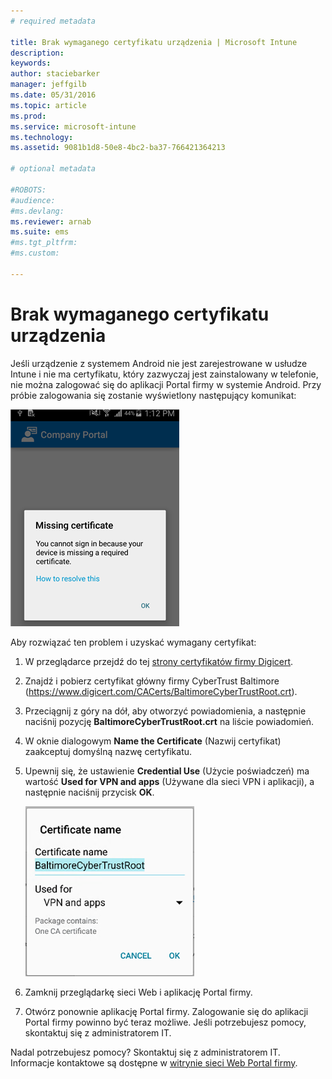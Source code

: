 ```yaml
---
# required metadata

title: Brak wymaganego certyfikatu urządzenia | Microsoft Intune
description:
keywords:
author: staciebarker
manager: jeffgilb
ms.date: 05/31/2016
ms.topic: article
ms.prod:
ms.service: microsoft-intune
ms.technology:
ms.assetid: 9081b1d8-50e8-4bc2-ba37-766421364213

# optional metadata

#ROBOTS:
#audience:
#ms.devlang:
ms.reviewer: arnab
ms.suite: ems
#ms.tgt_pltfrm:
#ms.custom:

---
```



# Brak wymaganego certyfikatu urządzenia
Jeśli urządzenie z systemem Android nie jest zarejestrowane w usłudze Intune i nie ma certyfikatu, który zazwyczaj jest zainstalowany w telefonie, nie można zalogować się do aplikacji Portal firmy w systemie Android. Przy próbie zalogowania się zostanie wyświetlony następujący komunikat:

![Instalowanie certyfikatu w systemie Android — brak certyfikatu](./media/andr-cert_install-1-cert_missing.png)

Aby rozwiązać ten problem i uzyskać wymagany certyfikat:

1.  W przeglądarce przejdź do tej [strony certyfikatów firmy Digicert](https://www.digicert.com/digicert-root-certificates.htm).

2.  Znajdź i pobierz certyfikat główny firmy CyberTrust Baltimore (https://www.digicert.com/CACerts/BaltimoreCyberTrustRoot.crt).

3.  Przeciągnij z góry na dół, aby otworzyć powiadomienia, a następnie naciśnij pozycję **BaltimoreCyberTrustRoot.crt** na liście powiadomień.

4.  W oknie dialogowym **Name the Certificate** (Nazwij certyfikat) zaakceptuj domyślną nazwę certyfikatu.

5. Upewnij się, że ustawienie **Credential Use** (Użycie poświadczeń) ma wartość **Used for VPN and apps** (Używane dla sieci VPN i aplikacji), a następnie naciśnij przycisk **OK**.

    ![Instalowanie certyfikatu w systemie Android — dodawanie nazwy certyfikatu](./media/andr-cert_install-2-add_cert_name.png)

6. Zamknij przeglądarkę sieci Web i aplikację Portal firmy.

7. Otwórz ponownie aplikację Portal firmy. Zalogowanie się do aplikacji Portal firmy powinno być teraz możliwe. Jeśli potrzebujesz pomocy, skontaktuj się z administratorem IT.

Nadal potrzebujesz pomocy? Skontaktuj się z administratorem IT. Informacje kontaktowe są dostępne w [witrynie sieci Web Portal firmy](http://portal.manage.microsoft.com).

<!--HONumber=Jun16_HO2-->


